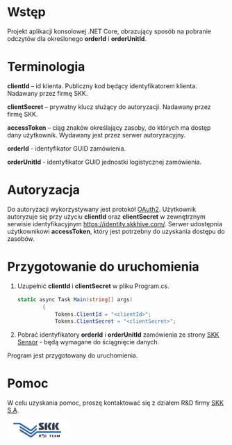 # Wstęp

Projekt aplikacji konsolowej .NET Core, obrazujący sposób na pobranie odczytów dla określonego **orderId** i **orderUnitId**.

# Terminologia
**clientId** – id klienta. Publiczny kod będący identyfikatorem klienta. Nadawany przez firmę SKK.

**clientSecret** – prywatny klucz służący do autoryzacji. Nadawany przez firmę SKK.

**accessToken** – ciąg znaków określający zasoby, do których ma dostęp dany użytkownik. Wydawany jest przez serwer autoryzacyjny. 

**orderId** - identyfikator GUID zamówienia. 

**orderUnitId** - identyfikator GUID jednostki logistycznej zamówienia. 

# Autoryzacja
Do autoryzacji wykorzystywany jest protokół [OAuth2](https://oauth.net). Użytkownik autoryzuje się przy użyciu **clientId** oraz **clientSecret** w zewnętrznym serwisie identyfikacyjnym https://identity.skkhive.com/. Serwer udostępnia użytkownikowi **accessToken**, który jest potrzebny do uzyskania dostępu do zasobów. 

# Przygotowanie do uruchomienia
1. Uzupełnić **clientId** i **clientSecret** w pliku Program.cs.
	``` C#
	static async Task Main(string[] args)
			{
				Tokens.ClientId = "<clientId>";
				Tokens.ClientSecret = "<clientSecret>";
	```
2. Pobrać identyfikatory **orderId** i **orderUnitId** zamówienia ze strony [SKK Sensor](https://sensor.skkhive.com/) - będą wymagane do ściągnięcie danych.

Program jest przygotowany do uruchomienia.

# Pomoc
W celu uzyskania pomoc, proszę kontaktować się z działem R&D firmy [SKK S.A](https://www.skk.com.pl/pl/kontakt.html).

![RnD Logo](RnDLogo.jpeg)